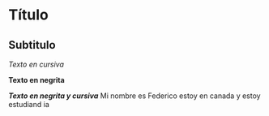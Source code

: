 # Título
## Subtitulo

*Texto en cursiva*

**Texto en negrita**

***Texto en negrita y cursiva***
Mi nombre es Federico estoy en canada y estoy estudiand ia